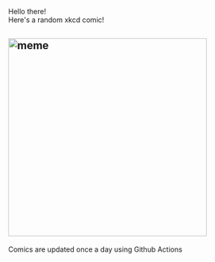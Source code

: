 Hello there! <br>Here's a random xkcd comic!<br>
## <img src="https://imgs.xkcd.com/comics/water_damage.png" alt="meme" width="400"/><br>
Comics are updated once a day using Github Actions